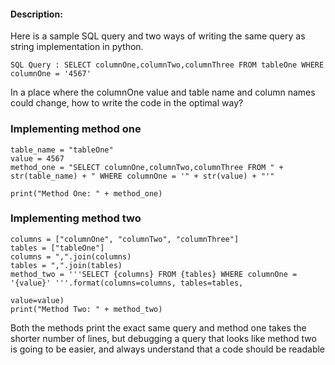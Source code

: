 ####  Description:

Here is a sample SQL query and two ways of writing the same query as string implementation in python.

    SQL Query : SELECT columnOne,columnTwo,columnThree FROM tableOne WHERE columnOne = '4567'
 In a place where the columnOne value and table name and column names could change, how to write the code in the
 optimal way?


### Implementing method one

    table_name = "tableOne"
    value = 4567
    method_one = "SELECT columnOne,columnTwo,columnThree FROM " + str(table_name) + " WHERE columnOne = '" + str(value) + "'"
    
    print("Method One: " + method_one)
### Implementing method two

    columns = ["columnOne", "columnTwo", "columnThree"]
    tables = ["tableOne"]
    columns = ",".join(columns)
    tables = ",".join(tables)
    method_two = '''SELECT {columns} FROM {tables} WHERE columnOne = '{value}' '''.format(columns=columns, tables=tables,
                                                                                      value=value)
    print("Method Two: " + method_two)

Both the methods print the exact same query and method one takes the shorter number of lines, but debugging a query that looks like method two is going to be easier, and always understand that a code should be readable

